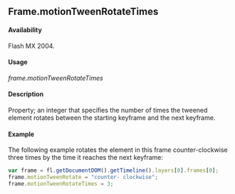 ## Frame.motionTweenRotateTimes

#### Availability

Flash MX 2004.

#### Usage

*frame.motionTweenRotateTimes*

#### Description

Property; an integer that specifies the number of times the tweened element rotates between the starting keyframe and the next keyframe.

#### Example

The following example rotates the element in this frame counter-clockwise three times by the time it reaches the next keyframe:

```javascript
var frame = fl.getDocumentDOM().getTimeline().layers[0].frames[0];
frame.motionTweenRotate = "counter- clockwise"; 
frame.motionTweenRotateTimes = 3;
```
